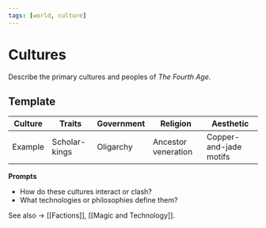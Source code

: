 ```yaml
---
tags: [world, culture]
---
```


# Cultures

Describe the primary cultures and peoples of *The Fourth Age*.

## Template
| Culture | Traits | Government | Religion | Aesthetic |
|----------|---------|-------------|-----------|-----------|
| Example | Scholar-kings | Oligarchy | Ancestor veneration | Copper-and-jade motifs |

**Prompts**
- How do these cultures interact or clash?  
- What technologies or philosophies define them?

See also → [[Factions]], [[Magic and Technology]].
